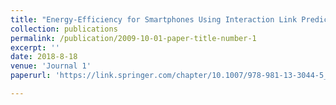 ```yaml
---
title: "Energy-Efficiency for Smartphones Using Interaction Link Prediction in Mobile Cloud Computing"
collection: publications
permalink: /publication/2009-10-01-paper-title-number-1
excerpt: ''
date: 2018-8-18
venue: 'Journal 1'
paperurl: 'https://link.springer.com/chapter/10.1007/978-981-13-3044-5_39'

---
```

